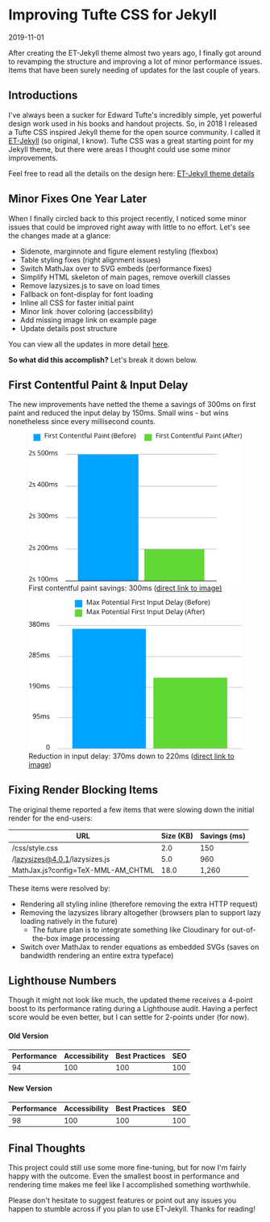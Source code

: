 # Improving Tufte CSS for Jekyll

2019-11-01

After creating the ET-Jekyll theme almost two years ago, I finally got around to revamping the structure and improving a lot of minor performance issues. Items that have been surely needing of updates for the last couple of years.

## Introductions

I've always been a sucker for Edward Tufte's incredibly simple, yet powerful design work used in his books and handout projects. So, in 2018 I released a Tufte CSS inspired Jekyll theme for the open source community. I called it [ET-Jekyll](https://et-jekyll.netlify.com) (so original, I know). Tufte CSS was a great starting point for my Jekyll theme, but there were areas I thought could use some minor improvements.

Feel free to read all the details on the design here: [ET-Jekyll theme details](https://et-jekyll.netlify.com/et-jekyll-theme/)

## Minor Fixes One Year Later

When I finally circled back to this project recently, I noticed some minor issues that could be improved right away with little to no effort. Let's see the changes made at a glance:

- Sidenote, marginnote and figure element restyling (flexbox)
- Table styling fixes (right alignment issues)
- Switch MathJax over to SVG embeds (performance fixes)
- Simplify HTML skeleton of main pages, remove overkill classes
- Remove lazysizes.js to save on load times
- Fallback on font-display for font loading
- Inline all CSS for faster initial paint
- Minor link :hover coloring (accessibility)
- Add missing image link on example page
- Update details post structure

You can view all the updates in more detail [here](https://github.com/bradleytaunt/ET-Jekyll/commit/254f9e8f28764c9525ba7405bbbfa18a3867d241).

**So what did this accomplish?** Let's break it down below.

## First Contentful Paint & Input Delay

The new improvements have netted the theme a savings of 300ms on first paint and reduced the input delay by 150ms. Small wins - but wins nonetheless since every millisecond counts.

<figure>
    <img src="/public/images/tufte-first-paint.webp" alt="First paint comparison" />
    <figcaption>First contentful paint savings: 300ms (<a href="/public/images/tufte-first-paint.webp">direct link to image)</a></figcaption>
</figure>

<figure>
    <img src="/public/images/tufte-input-delay.webp" alt="Input delay comparison" />
    <figcaption>Reduction in input delay: 370ms down to 220ms (<a href="/public/images/tufte-input-delay.webp">direct link to image</a>)</figcaption>
</figure>

## Fixing Render Blocking Items

The original theme reported a few items that were slowing down the initial render for the end-users:


| URL | Size (KB) | Savings (ms) |
|-----|------|---------|
| /css/style.css | 2.0 | 150 |
| /lazysizes@4.0.1/lazysizes.js | 5.0 | 960 |
| MathJax.js?config=TeX-MML-AM_CHTML | 18.0 | 1,260 |


These items were resolved by:

- Rendering all styling inline (therefore removing the extra HTTP request)
- Removing the lazysizes library altogether (browsers plan to support lazy loading natively in the future)
  - The future plan is to integrate something like Cloudinary for out-of-the-box image processing
- Switch over MathJax to render equations as embedded SVGs (saves on bandwidth rendering an entire extra typeface)

## Lighthouse Numbers

Though it might not look like much, the updated theme receives a 4-point boost to its performance rating during a Lighthouse audit. Having a perfect score would be even better, but I can settle for 2-points under (for now).

#### Old Version


| Performance | Accessibility | Best Practices | SEO |
|---|---|---|---|
| 94 | 100 | 100 | 100 |


#### New Version


| Performance | Accessibility | Best Practices | SEO |
|---|---|---|---|
| 98 | 100 | 100 | 100 |


## Final Thoughts

This project could still use some more fine-tuning, but for now I'm fairly happy with the outcome. Even the smallest boost in performance and rendering time makes me feel like I accomplished something worthwhile. 

Please don't hesitate to suggest features or point out any issues you happen to stumble across if you plan to use ET-Jekyll. Thanks for reading!
